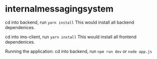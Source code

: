 # internalmessagingsystem

cd into backend, run `yarn install`
This would install all backend dependenices.

cd into ims-client, run `yarn install`
This would install all frontend dependenices.

Running the application:
cd into backend, run `npm run dev` or `node app.js`
